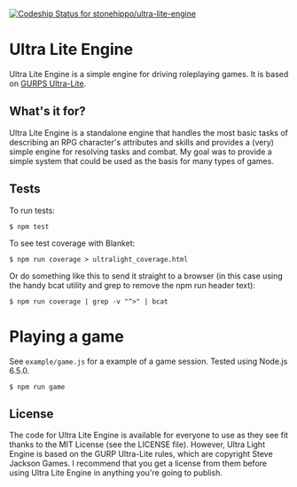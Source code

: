 [ ![Codeship Status for stonehippo/ultra-lite-engine](https://codeship.com/projects/002a91a0-05c0-0133-7d75-265ba245c2c5/status?branch=master)](https://codeship.com/projects/89523)

# Ultra Lite Engine

Ultra Lite Engine is a simple engine for driving roleplaying games. It is based on [GURPS Ultra-Lite](http://www.sjgames.com/gurps/books/ultra-lite/).

## What's it for?

Ultra Lite Engine is a standalone engine that handles the most basic tasks of describing an RPG character's attributes and skills and provides a (very) simple engine for resolving tasks and combat. My goal was to provide a simple system that could be used as the basis for many types of games.

## Tests

To run tests:

```
$ npm test
```

To see test coverage with Blanket:

```
$ npm run coverage > ultralight_coverage.html
```

Or do something like this to send it straight to a browser (in this case using the handy bcat utility and grep to remove the npm run header text):

```
$ npm run coverage | grep -v "^>" | bcat
```

# Playing a game

See `example/game.js` for a example of a game session. Tested using Node.js 6.5.0.

```
$ npm run game
```

## License

The code for Ultra Lite Engine is available for everyone to use as they see fit thanks to the MIT License (see the LICENSE file). However, Ultra Light Engine is based on the GURP Ultra-Lite rules, which are copyright Steve Jackson Games. I recommend that you get a license from them before using Ultra Lite Engine in anything you're going to publish.
